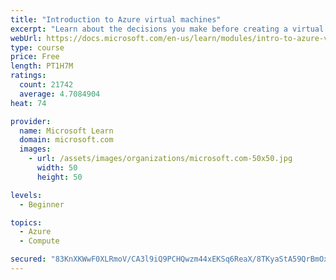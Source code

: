 ```yaml
---
title: "Introduction to Azure virtual machines"
excerpt: "Learn about the decisions you make before creating a virtual machine, the options to create and manage the VM, and the extensions and services you use to manage your VM."
webUrl: https://docs.microsoft.com/en-us/learn/modules/intro-to-azure-virtual-machines/
type: course
price: Free
length: PT1H7M
ratings:
  count: 21742
  average: 4.7084904
heat: 74

provider:
  name: Microsoft Learn
  domain: microsoft.com
  images:
    - url: /assets/images/organizations/microsoft.com-50x50.jpg
      width: 50
      height: 50

levels:
  - Beginner

topics:
  - Azure
  - Compute

secured: "83KnXKWwF0XLRmoV/CA3l9iQ9PCHQwzm44xEKSq6ReaX/8TKyaStA59QrBmOxKpoEGIWmOBIILcv/bVs3A7rOYOkNjI8sKYbXfYOtC+NMivTH2m8SAqKcxC3O3Vho8ITXNfADqUG1Ug26XEflyACfBuSw7LGoogVIAfJvgzzQgwsPIW9MaFXUnJrZjPMl72Ydmvzt8Mq+fcwqTW379bqghWaPm3yr9SB7UTxkiqpIGEG0e2+gNSxdma/Ws90q54o0EPmlHe+hSpTJwmj0Z5zRUeyj5uH0w1OBWPjAQ0q305ZXHT36vhaYr28LkAj5Fjf/WOPU8D+MkAyDfLD0SRQ3M3udFh3WefSO8ZflrEbAqeJSZiHmrmbvURrkJSXAjYNxJAwtQ98x963h/5YTXE81wzXF1CzSKgyc5w9jOUgAwliyDMg6DU5u7+8rISY3jQH;9Z67JtHvIZTt10A6zDZZ/w=="
---
```


